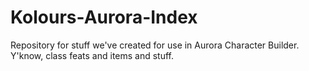 # Kolours-Aurora-Index
Repository for stuff we've created for use in Aurora Character Builder. Y'know, class feats and items and stuff.
